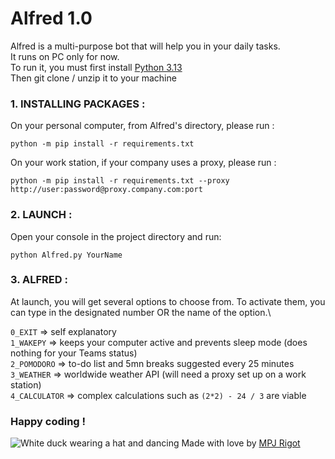 # Alfred 1.0
Alfred is a multi-purpose bot that will help you in your daily tasks.\
It runs on PC only for now.\
To run it, you must first install [Python 3.13](https://www.python.org/downloads/)\
Then git clone / unzip it to your machine

### 1. INSTALLING PACKAGES :
On your personal computer, from Alfred's directory, please run :
```
python -m pip install -r requirements.txt
```
On your work station, if your company uses a proxy, please run : 
```
python -m pip install -r requirements.txt --proxy http://user:password@proxy.company.com:port
```
### 2. LAUNCH :
Open your console in the project directory and run:
```
python Alfred.py YourName
```
### 3. ALFRED : 
At launch, you will get several options to choose from. To activate them, you can type in the designated number OR the name of the option.\

```0_EXIT```       => self explanatory\
```1_WAKEPY```     => keeps your computer active and prevents sleep mode (does nothing for your Teams status)\
```2_POMODORO```   => to-do list and 5mn breaks suggested every 25 minutes\
```3_WEATHER```    => worldwide weather API (will need a proxy set up on a work station)\
```4_CALCULATOR``` => complex calculations such as ```(2*2) - 24 / 3``` are viable

### Happy coding !
![White duck wearing a hat and dancing](https://github.com/volpito/Alfred/blob/master/duck-dance-2383412861.gif)
Made with love by [MPJ Rigot](https://mpjrigot.fr/)
